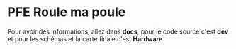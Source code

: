 # PFE Roule ma poule

Pour avoir des informations, allez dans **docs**, pour le code source c'est **dev** et pour les schémas et la carte finale c'est **Hardware**

